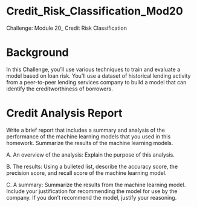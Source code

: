 # Credit_Risk_Classification_Mod20
Challenge: Module 20_ Credit Risk Classification

# Background
In this Challenge, you’ll use various techniques to train and evaluate a model based on loan risk. You’ll use a dataset of historical lending activity from a peer-to-peer lending services company to build a model that can identify the creditworthiness of borrowers.

# Credit Analysis Report
Write a brief report that includes a summary and analysis of the performance of the machine learning models that you used in this homework. Summarize the results of the machine learning models.

A. An overview of the analysis: Explain the purpose of this analysis.

B. The results: Using a bulleted list, describe the accuracy score, the precision score, and recall score of the machine learning model.

C. A summary: Summarize the results from the machine learning model. Include your justification for recommending the model for use by the company. If you don’t recommend the model, justify your reasoning.
